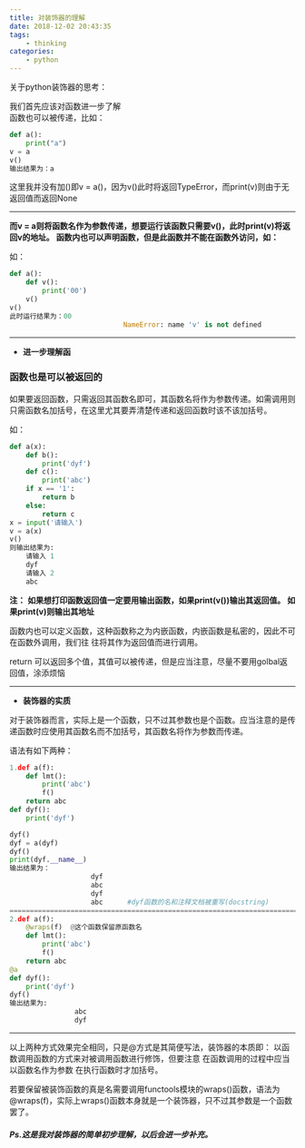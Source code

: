 ```yaml
---
title: 对装饰器的理解
date: 2018-12-02 20:43:35
tags: 
    - thinking
categories:
    - python
---
```

关于python装饰器的思考： 

我们首先应该对函数进一步了解  
函数也可以被传递，比如：
```python
def a():
	print("a")
v = a
v()
输出结果为：a  
```
这里我并没有加()即v = a()，因为v()此时将返回TypeError，而print(v)则由于无返回值而返回None  
  
---  

**而v = a则将函数名作为参数传递，想要运行该函数只需要v()，此时print(v)将返回v的地址。**
**函数内也可以声明函数，但是此函数并不能在函数外访问，如：**  

如：  



```python
def a():
	def v():
		print('00')
	v()
v()
此时运行结果为：00
							NameError: name 'v' is not defined  
```

--- 
- **进一步理解函**  

### 函数也是可以被返回的  

如果要返回函数，只需返回其函数名即可，其函数名将作为参数传递。如需调用则只需函数名加括号，在这里尤其要弄清楚传递和返回函数时该不该加括号。

如：  
```python
def a(x):
	def b():
		print('dyf')
	def c():
		print('abc')
	if x == '1':
		return b
	else:
		return c
x = input('请输入')
v = a(x)
v()
则输出结果为:
	请输入 1
	dyf
	请输入 2
	abc  
```

**注：**
**如果想打印函数返回值一定要用输出函数，如果print(v())输出其返回值。**
  **如果print(v)则输出其地址**  
 
 
函数内也可以定义函数，这种函数称之为内嵌函数，内嵌函数是私密的，因此不可在函数外调用，我们往
往将其作为返回值而进行调用。

return 可以返回多个值，其值可以被传递，但是应当注意，尽量不要用golbal返回值，涂添烦恼

--- 
- **装饰器的实质**  


对于装饰器而言，实际上是一个函数，只不过其参数也是个函数。应当注意的是传递函数时应使用其函数名而不加括号，其函数名将作为参数而传递。  

语法有如下两种：

```python  
1.def a(f):
	def lmt():
		print('abc')
		f()
	return abc
def dyf():
	print('dyf')

dyf()
dyf = a(dyf)
dyf()
print(dyf.__name__)
输出结果为：
					dyf
					abc
					dyf
					abc      #dyf函数的名和注释文档被重写(docstring)  
=============================================================================  
2.def a(f):
	@wraps(f)  @这个函数保留原函数名
	def lmt():
		print('abc')
		f()
	return abc
@a
def dyf():
	print('dyf')
dyf()	
输出结果为:
				abc
				dyf  
```

---  


以上两种方式效果完全相同，只是@方式是其简便写法，装饰器的本质即： 以函数调用函数的方式来对被调用函数进行修饰，但要注意 在函数调用的过程中应当以函数名作为参数 在执行函数时才加括号。

 若要保留被装饰函数的真是名需要调用functools模块的wraps()函数，语法为 @wraps(f)，实际上wraps()函数本身就是一个装饰器，只不过其参数是一个函数罢了。
 
 
 
##### Ps.这是我对装饰器的简单初步理解，以后会进一步补充。
